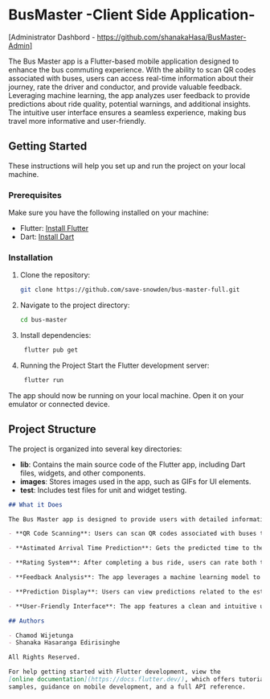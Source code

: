# BusMaster -Client Side Application-

[Administrator Dashbord - https://github.com/shanakaHasa/BusMaster-Admin] 

The Bus Master app is a Flutter-based mobile application designed to enhance the bus commuting experience. With the ability to scan QR codes associated with buses, users can access real-time information about their journey, rate the driver and conductor, and provide valuable feedback. Leveraging machine learning, the app analyzes user feedback to provide predictions about ride quality, potential warnings, and additional insights. The intuitive user interface ensures a seamless experience, making bus travel more informative and user-friendly.

## Getting Started

These instructions will help you set up and run the project on your local machine.

### Prerequisites

Make sure you have the following installed on your machine:

- Flutter: [Install Flutter](https://flutter.dev/docs/get-started/install)
- Dart: [Install Dart](https://dart.dev/get-dart)

### Installation

1. Clone the repository:

   ```bash
   git clone https://github.com/save-snowden/bus-master-full.git

2. Navigate to the project directory:

   ```bash
   cd bus-master

3. Install dependencies:

   ```bash
    flutter pub get

4. Running the Project
Start the Flutter development server:

   ```bash
    flutter run
The app should now be running on your local machine. Open it on your emulator or connected device.


## Project Structure

The project is organized into several key directories:

- **lib**: Contains the main source code of the Flutter app, including Dart files, widgets, and other components.
- **images**: Stores images used in the app, such as GIFs for UI elements.
- **test**: Includes test files for unit and widget testing.

```markdown
## What it Does

The Bus Master app is designed to provide users with detailed information about their bus rides using QR code scanning technology. Key features include:

- **QR Code Scanning**: Users can scan QR codes associated with buses to retrieve real-time information about the bus and its journey.

- **Astimated Arrival Time Prediction**: Gets the predicted time to the destination using a ML model hosted in azure.

- **Rating System**: After completing a bus ride, users can rate both the driver and conductor on a scale of 1 to 5 stars. Additionally, users have the option to provide an overall experience feedback.

- **Feedback Analysis**: The app leverages a machine learning model to analyze the user's feedback. The analysis includes predictions about the ride quality, potential warnings, and other relevant information.

- **Prediction Display**: Users can view predictions related to the estimated arrival time to a specific destination, weather conditions, and traffic levels.

- **User-Friendly Interface**: The app features a clean and intuitive user interface, making it easy for users to access information and provide feedback.

## Authors

- Chamod Wijetunga
- Shanaka Hasaranga Edirisinghe

All Rights Reserved.

For help getting started with Flutter development, view the
[online documentation](https://docs.flutter.dev/), which offers tutorials,
samples, guidance on mobile development, and a full API reference.

